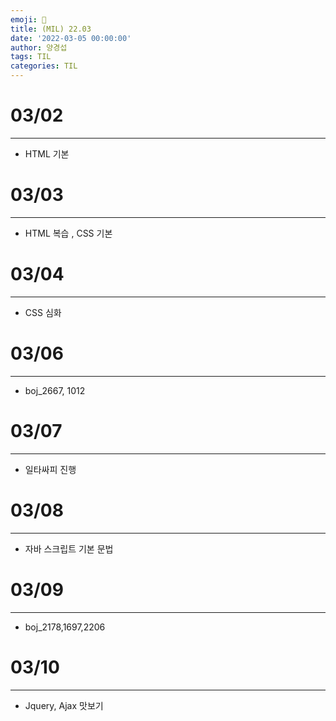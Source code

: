 ```yaml
---
emoji: 🎑
title: (MIL) 22.03
date: '2022-03-05 00:00:00'
author: 양경섭
tags: TIL
categories: TIL
---
```


# 03/02

---

- HTML 기본

# 03/03

---

- HTML 복습 , CSS 기본

# 03/04

---

- CSS 심화

# 03/06

---

- boj_2667, 1012

# 03/07

---

- 일타싸피 진행

# 03/08

---

- 자바 스크립트 기본 문법

# 03/09

---

- boj_2178,1697,2206

# 03/10

---

- Jquery, Ajax 맛보기